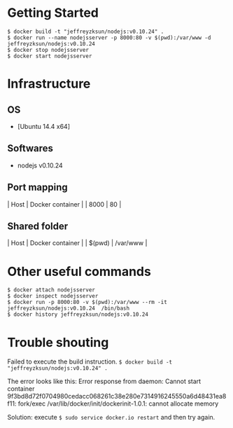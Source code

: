 Getting Started
====

	$ docker build -t "jeffreyzksun/nodejs:v0.10.24" .
	$ docker run --name nodejsserver -p 8000:80 -v $(pwd):/var/www -d jeffreyzksun/nodejs:v0.10.24
	$ docker stop nodejsserver
	$ docker start nodejsserver

Infrastructure
====
OS
----

- [Ubuntu 14.4 x64]

Softwares
----

- nodejs v0.10.24


Port mapping
----

| Host   | Docker container | 
| 8000   | 80 				|

Shared folder
----
| Host   | Docker container | 
| $(pwd) | /var/www 		|


Other useful commands
====

	$ docker attach nodejsserver
	$ docker inspect nodejsserver
	$ docker run -p 8000:80 -v $(pwd):/var/www --rm -it jeffreyzksun/nodejs:v0.10.24  /bin/bash 
	$ docker history jeffreyzksun/nodejs:v0.10.24
 
Trouble shouting
====
Failed to execute the build instruction. `$ docker build -t "jeffreyzksun/nodejs:v0.10.24" .`

The error looks like this: Error response from daemon: Cannot start container 9f3bd8d72f0704980cedacc068261c38e280e7314916245550a6d48431ea8f11: fork/exec /var/lib/docker/init/dockerinit-1.0.1: cannot allocate memory

Solution: execute `$ sudo service docker.io restart` and then try again.